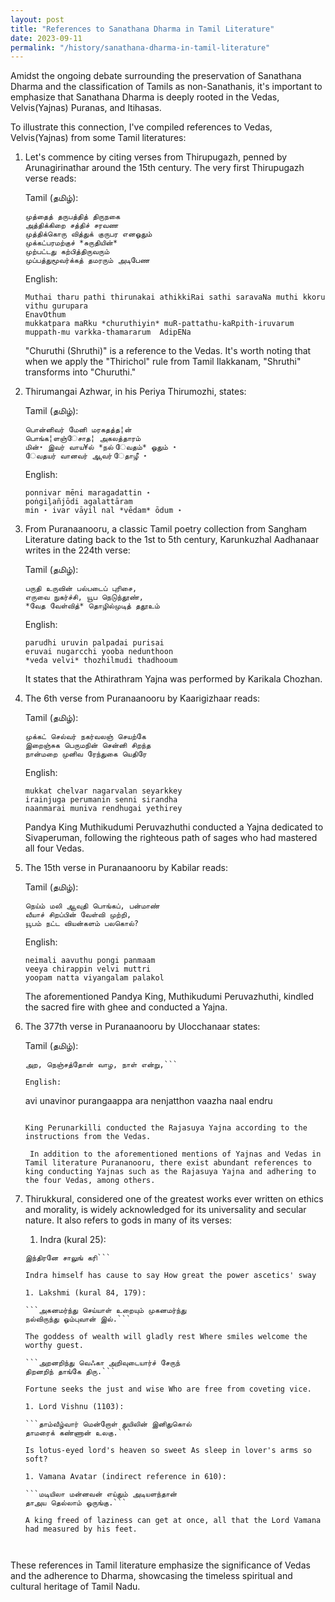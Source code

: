 ```yaml
---
layout: post
title: "References to Sanathana Dharma in Tamil Literature"
date: 2023-09-11
permalink: "/history/sanathana-dharma-in-tamil-literature"
---
```


Amidst the ongoing debate surrounding the preservation of Sanathana Dharma and the classification of Tamils as non-Sanathanis, it's important to emphasize that Sanathana Dharma is deeply rooted in the Vedas, Velvis(Yajnas) Puranas, and Itihasas. 

To illustrate this connection, I've compiled references to Vedas, Velvis(Yajnas) from some Tamil literatures:

<!--more-->

1. Let's commence by citing verses from Thirupugazh, penned by Arunagirinathar around the 15th century. The very first Thirupugazh verse reads:

   Tamil (தமிழ்):
   ```
   முத்தைத் தருபத்தித் திருநகை
   அத்திக்கிறை சத்திச் சரவண
   முத்திக்கொரு வித்துக் குருபர எனஓதும்
   முக்கட்பரமற்குச் *சுருதியின்*
   முற்பட்டது கற்பித்திருவரும்
   முப்பத்துமூவர்க்கத் தமரரும் அடிபேண
   ```

   English:
   ```
   Muthai tharu pathi thirunakai athikkiRai sathi saravaNa muthi kkoru vithu gurupara 
   EnavOthum
   mukkatpara maRku *churuthiyin* muR-pattathu-kaRpith-iruvarum muppath-mu varkka-thamararum  AdipENa	
   ```

   "Churuthi (Shruthi)" is a reference to the Vedas. It's worth noting that when we apply the "Thirichol" rule from Tamil Ilakkanam, "Shruthi" transforms into "Churuthi."

2. Thirumangai Azhwar, in his Periya Thirumozhi, states:

   Tamil (தமிழ்):
   ```
   பொன்னிவர் மேனி மரகதத்த¦ன்
   பொங்க¦ளஞ்ேசாத¦ அகலத்தாரம்
   மின்⋆ இவர் வாய¥ல் *நல் ேவதம்* ஓதும் ⋆
   ேவதயர் வானவர் ஆவர் ேதாழீ ⋆
   ```

   English:
   
   ```
   ponnivar mēni maragadattin ⋆
   poṅgiḻañjōdi agalattāram
   min ⋆ ivar vāyil nal *vēdam* ōdum ⋆
   ```

3. From Puranaanooru, a classic Tamil poetry collection from Sangham Literature dating back to the 1st to 5th century, Karunkuzhal Aadhanaar writes in the 224th verse:

   Tamil (தமிழ்):
   ```
   பருதி உருவின் பல்படைப் புரிசை,
   எருவை நுகர்ச்சி, யூப நெடுந்தூண்,
   *வேத வேள்வித்* தொழில்முடித் ததூஉம்
   ```

   English:
   ```
   parudhi uruvin palpadai purisai
   eruvai nugarcchi yooba nedunthoon
   *veda velvi* thozhilmudi thadhooum
   ```
   It states that the Athirathram Yajna was performed by Karikala Chozhan.

4. The 6th verse from Puranaanooru by Kaarigizhaar reads:

   Tamil (தமிழ்):
   ```
   முக்கட் செல்வர் நகர்வலஞ் செயற்கே 
   இறைஞ்சுக பெருமநின் சென்னி சிறந்த 
   நான்மறை முனிவ ரேந்துகை யெதிரே
   ```

   English:
   ```
   mukkat chelvar nagarvalan seyarkkey
   irainjuga perumanin senni sirandha
   naanmarai muniva rendhugai yethirey
   ```

   Pandya King Muthikudumi Peruvazhuthi conducted a Yajna dedicated to Sivaperuman, following the righteous path of sages who had mastered all four Vedas.

5. The 15th verse in Puranaanooru by Kabilar reads:

   Tamil (தமிழ்):
   ```
   நெய்ம் மலி ஆவுதி பொங்கப், பன்மாண்
   வீயாச் சிறப்பின் வேள்வி முற்றி,
   யூபம் நட்ட வியன்களம் பலகொல்?
   ```

   English:
   ```
   neimali aavuthu pongi panmaam
   veeya chirappin velvi muttri
   yoopam natta viyangalam palakol
   ```

   The aforementioned Pandya King, Muthikudumi Peruvazhuthi, kindled the sacred fire with ghee and conducted a Yajna.

6. The 377th verse in Puranaanooru by Ulocchanaar states:

   Tamil (தமிழ்):

   ```அவி உணவினோர் புறங் காப்ப,
   அற, நெஞ்சத்தோன் வாழ, நாள் என்று,```

   English:
   ```
   avi unavinor purangaappa
   ara nenjatthon vaazha naal endru
   ```

   King Perunarkilli conducted the Rajasuya Yajna according to the instructions from the Vedas.

    In addition to the aforementioned mentions of Yajnas and Vedas in Tamil literature Purananooru, there exist abundant references to king conducting Yajnas such as the Rajasuya Yajna and adhering to the four Vedas, among others.

7. Thirukkural, considered one of the greatest works ever written on ethics and morality, is widely acknowledged for its universality and secular nature. It also refers to gods in many of its verses:

    1. Indra (kural 25):

      ```ஐந்தவித்தான் ஆற்றல் அகல்விசும்பு ளார்கோமான்
      இந்திரனே சாலுங் கரி```

      Indra himself has cause to say How great the power ascetics' sway

    1. Lakshmi (kural 84, 179):

      ```அகனமர்ந்து செய்யாள் உறையும் முகனமர்ந்து
      நல்விருந்து ஓம்புவான் இல்.```

      The goddess of wealth will gladly rest Where smiles welcome the worthy guest.

      ```அறனறிந்து வெஃகா அறிவுடையார்ச் சேருந்
      திறனறிந் தாங்கே திரு.```

      Fortune seeks the just and wise Who are free from coveting vice.

    1. Lord Vishnu (1103):

      ```தாம்வீழ்வார் மென்றோள் துயிலின் இனிதுகொல்
      தாமரைக் கண்ணான் உலகு.```

      Is lotus-eyed lord's heaven so sweet As sleep in lover's arms so soft?

    1. Vamana Avatar (indirect reference in 610):

      ```மடியிலா மன்னவன் எய்தும் அடியளந்தான்
      தாஅய தெல்லாம் ஒருங்கு.```

      A king freed of laziness can get at once, all that the Lord Vamana had measured by his feet.



These references in Tamil literature emphasize the significance of Vedas and the adherence to Dharma, showcasing the timeless spiritual and cultural heritage of Tamil Nadu.